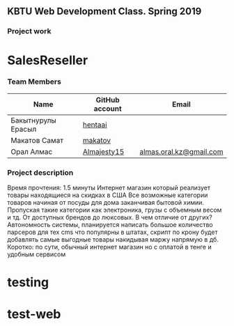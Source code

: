 ## KBTU Web Development Class. Spring 2019

### Project work
# SalesReseller

### Team Members
| Name | GitHub account | Email |
| --- | --- | --- |
| Бакытнурулы Ерасыл| [hentaai](https://github.com/hentaai) | |
| Макатов Самат | [makatov](https://github.com/Makatov) |  |
| Орал Алмас| [Almajesty15](https://github.com/Almajesty15) | almas.oral.kz@gmail.com |



### Project description
Время прочтения: 1.5 минуты
Интернет магазин который реализует товары находящиеся на
скидках в США
Все возможные категории товаров начиная от посуды для дома заканчивая
бытовой химии. Пропуская такие категории как электроника, грузы с объемным
весом и тд. От доступных брендов до люксовых.
В чем отличие от других?
Автономность системы, планируется написать большое количество парсеров
для тех cms что популярны в штатах, скрипт по крону будет добавлять самые
выгодные товары накидывая маржу напрямую в дб.
Коротко: по сути, обычный интернет магазин но с оплатой в тенге и удобным
сервисом

# testing
# test-web
